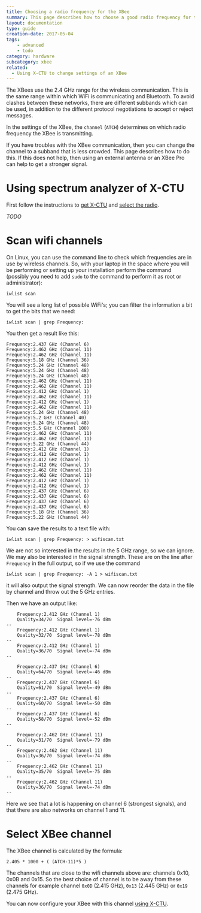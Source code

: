 ```yaml
---
title: Choosing a radio frequency for the XBee
summary: This page describes how to choose a good radio frequency for the XBee.
layout: documentation
type: guide
creation-date: 2017-05-04
tags: 
    - advanced
    - todo
category: hardware
subcategory: xbee
related:
  - Using X-CTU to change settings of an XBee
---
```


The XBees use the 2.4 GHz range for the wireless communication. This is the same range within which WiFi is communicating and Bluetooth. To avoid clashes between these networks, there are different subbands which can be used, in addition to the different protocol negotiations to accept or reject messages.

In the settings of the XBee, the `channel` (`ATCH`) determines on which radio frequency the XBee is transmitting.

If you have troubles with the XBee communication, then you can change the channel to a subband that is less crowded. This page describes how to do this. If this does not help, then using an external antenna or an XBee Pro can help to get a stronger signal.

# Using spectrum analyzer of X-CTU


First follow the instructions to [get X-CTU](using-x-ctu-to-configure-an-xbee#getting) and [select the radio](using-x-ctu-to-configure-an-xbee#selectradio).

*TODO*




# Scan wifi channels

On Linux, you can use the command line to check which frequencies are in use by wireless channels. So, with your laptop in the space where you will be performing or setting up your installation perform the command (possibly you need to add `sudo` to the command to perform it as root or administrator):

```
iwlist scan
```

You will see a long list of possible WiFi's; you can filter the information a bit to get the bits that we need:

```
iwlist scan | grep Frequency:
```

You then get a result like this:


    Frequency:2.437 GHz (Channel 6)
    Frequency:2.462 GHz (Channel 11)
    Frequency:2.462 GHz (Channel 11)
    Frequency:5.18 GHz (Channel 36)
    Frequency:5.24 GHz (Channel 48)
    Frequency:5.24 GHz (Channel 48)
    Frequency:5.24 GHz (Channel 48)
    Frequency:2.462 GHz (Channel 11)
    Frequency:2.462 GHz (Channel 11)
    Frequency:2.412 GHz (Channel 1)
    Frequency:2.462 GHz (Channel 11)
    Frequency:2.412 GHz (Channel 1)
    Frequency:2.462 GHz (Channel 11)
    Frequency:5.24 GHz (Channel 48)
    Frequency:5.2 GHz (Channel 40)
    Frequency:5.24 GHz (Channel 48)
    Frequency:5.5 GHz (Channel 100)
    Frequency:2.462 GHz (Channel 11)
    Frequency:2.462 GHz (Channel 11)
    Frequency:5.22 GHz (Channel 44)
    Frequency:2.412 GHz (Channel 1)
    Frequency:2.412 GHz (Channel 1)
    Frequency:2.412 GHz (Channel 1)
    Frequency:2.412 GHz (Channel 1)
    Frequency:2.462 GHz (Channel 11)
    Frequency:2.462 GHz (Channel 11)
    Frequency:2.412 GHz (Channel 1)
    Frequency:2.412 GHz (Channel 1)
    Frequency:2.437 GHz (Channel 6)
    Frequency:2.437 GHz (Channel 6)
    Frequency:2.437 GHz (Channel 6)
    Frequency:2.437 GHz (Channel 6)
    Frequency:5.18 GHz (Channel 36)
    Frequency:5.22 GHz (Channel 44)


You can save the results to a text file with:

```
iwlist scan | grep Frequency: > wifiscan.txt
```

We are not so interested in the results in the 5 GHz range, so we can ignore. We may also be interested in the signal strength. These are on the line after `Frequency` in the full output, so if we use the command

```
iwlist scan | grep Frequency: -A 1 > wifiscan.txt
```

it will also output the signal strength. We can now reorder the data in the file by channel and throw out the 5 GHz entries.

Then we have an output like:

```
    Frequency:2.412 GHz (Channel 1)
    Quality=34/70  Signal level=-76 dBm  
--
    Frequency:2.412 GHz (Channel 1)
    Quality=32/70  Signal level=-78 dBm  
--
    Frequency:2.412 GHz (Channel 1)
    Quality=36/70  Signal level=-74 dBm  
--

    Frequency:2.437 GHz (Channel 6)
    Quality=64/70  Signal level=-46 dBm  
--
    Frequency:2.437 GHz (Channel 6)
    Quality=61/70  Signal level=-49 dBm  
--
    Frequency:2.437 GHz (Channel 6)
    Quality=60/70  Signal level=-50 dBm  
--
    Frequency:2.437 GHz (Channel 6)
    Quality=58/70  Signal level=-52 dBm  
--

    Frequency:2.462 GHz (Channel 11)
    Quality=31/70  Signal level=-79 dBm  
--
    Frequency:2.462 GHz (Channel 11)
    Quality=36/70  Signal level=-74 dBm  
--
    Frequency:2.462 GHz (Channel 11)
    Quality=35/70  Signal level=-75 dBm  
--
    Frequency:2.462 GHz (Channel 11)
    Quality=36/70  Signal level=-74 dBm  
--
```

Here we see that a lot is happening on channel 6 (strongest signals), and that there are also networks on channel 1 and 11.


# Select XBee channel

The XBee channel is calculated by the formula:

```
2.405 * 1000 + ( (ATCH-11)*5 )
```

The channels that are close to the wifi channels above are: channels 0x10, 0x0B and 0x15. So the best choice of channel is to be away from these channels for example channel `0x0D` (2.415 GHz), `0x13` (2.445 GHz) or `0x19` (2.475 GHz).

You can now configure your XBee with this channel [using X-CTU](using-x-ctu-to-change-settings-of-an-xbee).
